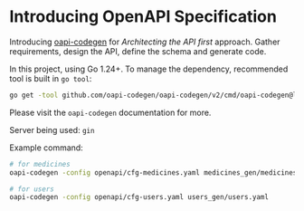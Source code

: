 # Introducing OpenAPI Specification

Introducing [oapi-codegen](https://github.com/oapi-codegen/oapi-codegen) for *Architecting the API first* approach. Gather requirements, design the API, define the schema and generate code.

In this project, using Go 1.24+. To manage the dependency, recommended tool is built in `go tool`:

```sh
go get -tool github.com/oapi-codegen/oapi-codegen/v2/cmd/oapi-codegen@latest
```

Please visit the `oapi-codegen` documentation for more.

Server being used: `gin`

Example command:


```sh
# for medicines
oapi-codegen -config openapi/cfg-medicines.yaml medicines_gen/medicines.yaml

# for users
oapi-codegen -config openapi/cfg-users.yaml users_gen/users.yaml
```